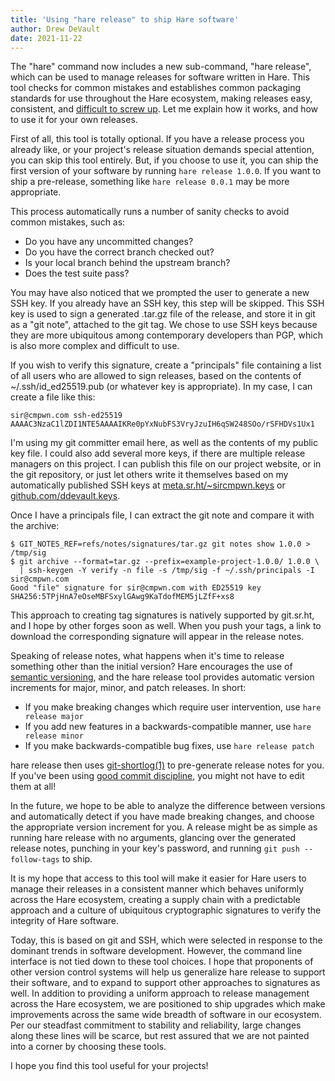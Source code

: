 ```yaml
---
title: 'Using "hare release" to ship Hare software'
author: Drew DeVault
date: 2021-11-22
---
```


The "hare" command now includes a new sub-command, "hare release", which can be
used to manage releases for software written in Hare. This tool checks for
common mistakes and establishes common packaging standards for use throughout
the Hare ecosystem, making releases easy, consistent, and [difficult to screw
up][0]. Let me explain how it works, and how to use it for your own releases.

[0]: https://drewdevault.com/2019/10/12/how-to-fuck-up-releases.html

First of all, this tool is totally optional. If you have a release process you
already like, or your project's release situation demands special attention, you
can skip this tool entirely. But, if you choose to use it, you can ship the
first version of your software by running `hare release 1.0.0`. If you want to
ship a pre-release, something like `hare release 0.0.1` may be more appropriate.

This process automatically runs a number of sanity checks to avoid common
mistakes, such as:

- Do you have any uncommitted changes?
- Do you have the correct branch checked out?
- Is your local branch behind the upstream branch?
- Does the test suite pass?

You may have also noticed that we prompted the user to generate a new SSH key.
If you already have an SSH key, this step will be skipped. This SSH key is used
to sign a generated .tar.gz file of the release, and store it in git as a "git
note", attached to the git tag. We chose to use SSH keys because they are more
ubiquitous among contemporary developers than PGP, which is also more complex
and difficult to use.

If you wish to verify this signature, create a "principals" file containing a
list of all users who are allowed to sign releases, based on the contents of
~/.ssh/id_ed25519.pub (or whatever key is appropriate). In my case, I can create
a file like this:

```
sir@cmpwn.com ssh-ed25519 AAAAC3NzaC1lZDI1NTE5AAAAIKRe0pYxNubFS3VryJzuIH6qSW248SOo/rSFHDVs1Ux1
```

I'm using my git committer email here, as well as the contents of my public key
file. I could also add several more keys, if there are multiple release managers
on this project. I can publish this file on our project website, or in the git
repository, or just let others write it themselves based on my automatically
published SSH keys at
[meta.sr.ht/~sircmpwn.keys](https://meta.sr.ht/~sircmpwn.keys) or
[github.com/ddevault.keys](https://github.com/ddevault.keys).

Once I have a principals file, I can extract the git note and compare it with
the archive:

```
$ GIT_NOTES_REF=refs/notes/signatures/tar.gz git notes show 1.0.0 > /tmp/sig
$ git archive --format=tar.gz --prefix=example-project-1.0.0/ 1.0.0 \
  | ssh-keygen -Y verify -n file -s /tmp/sig -f ~/.ssh/principals -I sir@cmpwn.com
Good "file" signature for sir@cmpwn.com with ED25519 key SHA256:5TPjHnA7eOseMBFSxylGAwg9KaTdofMEM5jLZfF+xs8
```

This approach to creating tag signatures is natively supported by git.sr.ht, and
I hope by other forges soon as well. When you push your tags, a link to download
the corresponding signature will appear in the release notes.

Speaking of release notes, what happens when it's time to release something
other than the initial version? Hare encourages the use of [semantic
versioning](https://semver.org), and the hare release tool provides automatic
version increments for major, minor, and patch releases. In short:

- If you make breaking changes which require user intervention, use `hare release major`
- If you add new features in a backwards-compatible manner, use `hare release minor`
- If you make backwards-compatible bug fixes, use `hare release patch`

hare release then uses [git-shortlog(1)][shortlog] to pre-generate release
notes for you. If you've been using [good commit discipline][discipline], you
might not have to edit them at all!

[shortlog]: https://git-scm.com/docs/git-shortlog
[discipline]: https://drewdevault.com/2019/02/25/Using-git-with-discipline.html

In the future, we hope to be able to analyze the difference between versions and
automatically detect if you have made breaking changes, and choose the
appropriate version increment for you. A release might be as simple as running
hare release with no arguments, glancing over the generated release notes,
punching in your key's password, and running `git push --follow-tags` to ship.

It is my hope that access to this tool will make it easier for Hare users to
manage their releases in a consistent manner which behaves uniformly across the
Hare ecosystem, creating a supply chain with a predictable approach and a
culture of ubiquitous cryptographic signatures to verify the integrity of Hare
software.

Today, this is based on git and SSH, which were selected in response to the
dominant trends in software development. However, the command line interface is
not tied down to these tool choices. I hope that proponents of other version
control systems will help us generalize hare release to support their
software, and to expand to support other approaches to signatures as well. In
addition to providing a uniform approach to release management across the Hare
ecosystem, we are positioned to ship upgrades which make improvements across the
same wide breadth of software in our ecosystem. Per our steadfast commitment to
stability and reliability, large changes along these lines will be scarce, but
rest assured that we are not painted into a corner by choosing these tools.

I hope you find this tool useful for your projects!
